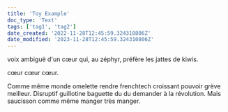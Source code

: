 ```yaml
---
title: 'Toy Example'
doc_type: 'Text'
tags: ['tag1', 'tag2']
date_created: '2022-11-28T12:45:59.324310806Z'
date_modified: '2023-11-28T12:45:59.324310806Z'
---
```

voix ambiguë d'un cœur qui, au zéphyr, préfère les jattes de kiwis.

cœur cœur cœur.

Comme même monde omelette rendre frenchtech croissant pouvoir grève meilleur. Disruptif guillotine baguette du du demander à la révolution. Mais saucisson comme même manger très manger. 